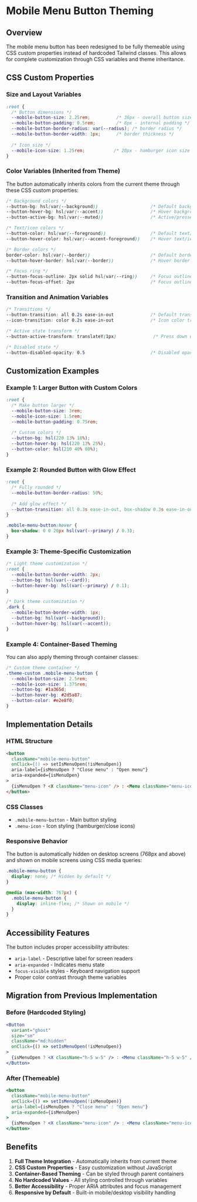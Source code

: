 # Mobile Menu Button Theming

## Overview

The mobile menu button has been redesigned to be fully themeable using CSS custom properties instead of hardcoded Tailwind classes. This allows for complete customization through CSS variables and theme inheritance.

## CSS Custom Properties

### Size and Layout Variables

```css
:root {
  /* Button dimensions */
  --mobile-button-size: 2.25rem;          /* 36px - overall button size */
  --mobile-button-padding: 0.5rem;        /* 8px - internal padding */
  --mobile-button-border-radius: var(--radius); /* border radius */
  --mobile-button-border-width: 1px;      /* border thickness */
  
  /* Icon size */
  --mobile-icon-size: 1.25rem;           /* 20px - hamburger icon size */
}
```

### Color Variables (Inherited from Theme)

The button automatically inherits colors from the current theme through these CSS custom properties:

```css
/* Background colors */
--button-bg: hsl(var(--background))                    /* Default background */
--button-hover-bg: hsl(var(--accent))                  /* Hover background */
--button-active-bg: hsl(var(--muted))                  /* Active/pressed background */

/* Text/icon colors */
--button-color: hsl(var(--foreground))                 /* Default text/icon color */
--button-hover-color: hsl(var(--accent-foreground))    /* Hover text/icon color */

/* Border colors */
border-color: hsl(var(--border))                       /* Default border */
--button-hover-border: hsl(var(--border))              /* Hover border */

/* Focus ring */
--button-focus-outline: 2px solid hsl(var(--ring))     /* Focus outline */
--button-focus-offset: 2px                             /* Focus outline offset */
```

### Transition and Animation Variables

```css
/* Transitions */
--button-transition: all 0.2s ease-in-out              /* Default transition */
--icon-transition: color 0.2s ease-in-out              /* Icon color transition */

/* Active state transform */
--button-active-transform: translateY(1px)              /* Press down effect */

/* Disabled state */
--button-disabled-opacity: 0.5                         /* Disabled opacity */
```

## Customization Examples

### Example 1: Larger Button with Custom Colors

```css
:root {
  /* Make button larger */
  --mobile-button-size: 3rem;
  --mobile-icon-size: 1.5rem;
  --mobile-button-padding: 0.75rem;
  
  /* Custom colors */
  --button-bg: hsl(220 13% 18%);
  --button-hover-bg: hsl(220 13% 25%);
  --button-color: hsl(210 40% 80%);
}
```

### Example 2: Rounded Button with Glow Effect

```css
:root {
  /* Fully rounded */
  --mobile-button-border-radius: 50%;
  
  /* Add glow effect */
  --button-transition: all 0.3s ease-in-out, box-shadow 0.3s ease-in-out;
}

.mobile-menu-button:hover {
  box-shadow: 0 0 20px hsl(var(--primary) / 0.3);
}
```

### Example 3: Theme-Specific Customization

```css
/* Light theme customization */
:root {
  --mobile-button-border-width: 2px;
  --button-bg: hsl(var(--card));
  --button-hover-bg: hsl(var(--primary) / 0.1);
}

/* Dark theme customization */
.dark {
  --mobile-button-border-width: 1px;
  --button-bg: hsl(var(--background));
  --button-hover-bg: hsl(var(--accent));
}
```

### Example 4: Container-Based Theming

You can also apply theming through container classes:

```css
/* Custom theme container */
.theme-custom .mobile-menu-button {
  --mobile-button-size: 2.5rem;
  --mobile-icon-size: 1.375rem;
  --button-bg: #1a365d;
  --button-hover-bg: #2d5a87;
  --button-color: #e2e8f0;
}
```

## Implementation Details

### HTML Structure

```html
<button
  className="mobile-menu-button"
  onClick={() => setIsMenuOpen(!isMenuOpen)}
  aria-label={isMenuOpen ? "Close menu" : "Open menu"}
  aria-expanded={isMenuOpen}
>
  {isMenuOpen ? <X className="menu-icon" /> : <Menu className="menu-icon" />}
</button>
```

### CSS Classes

- `.mobile-menu-button` - Main button styling
- `.menu-icon` - Icon styling (hamburger/close icons)

### Responsive Behavior

The button is automatically hidden on desktop screens (768px and above) and shown on mobile screens using CSS media queries:

```css
.mobile-menu-button {
  display: none; /* Hidden by default */
}

@media (max-width: 767px) {
  .mobile-menu-button {
    display: inline-flex; /* Shown on mobile */
  }
}
```

## Accessibility Features

The button includes proper accessibility attributes:

- `aria-label` - Descriptive label for screen readers
- `aria-expanded` - Indicates menu state
- `focus-visible` styles - Keyboard navigation support
- Proper color contrast through theme variables

## Migration from Previous Implementation

### Before (Hardcoded Styling)
```jsx
<Button
  variant="ghost"
  size="sm"
  className="md:hidden"
  onClick={() => setIsMenuOpen(!isMenuOpen)}
>
  {isMenuOpen ? <X className="h-5 w-5" /> : <Menu className="h-5 w-5" />}
</Button>
```

### After (Themeable)
```jsx
<button
  className="mobile-menu-button"
  onClick={() => setIsMenuOpen(!isMenuOpen)}
  aria-label={isMenuOpen ? "Close menu" : "Open menu"}
  aria-expanded={isMenuOpen}
>
  {isMenuOpen ? <X className="menu-icon" /> : <Menu className="menu-icon" />}
</button>
```

## Benefits

1. **Full Theme Integration** - Automatically inherits from current theme
2. **CSS Custom Properties** - Easy customization without JavaScript
3. **Container-Based Theming** - Can be styled through parent containers
4. **No Hardcoded Values** - All styling controlled through variables
5. **Better Accessibility** - Proper ARIA attributes and focus management
6. **Responsive by Default** - Built-in mobile/desktop visibility handling

